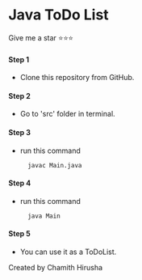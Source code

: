 # Java ToDo List
Give me a star ⭐⭐⭐

#### Step 1
+ Clone this repository from GitHub.
#### Step 2
+ Go to 'src' folder in terminal.
#### Step 3
+ run this command

        javac Main.java
#### Step 4
+ run this command

        java Main
#### Step 5
+ You can use it as a ToDoList.

Created by Chamith Hirusha